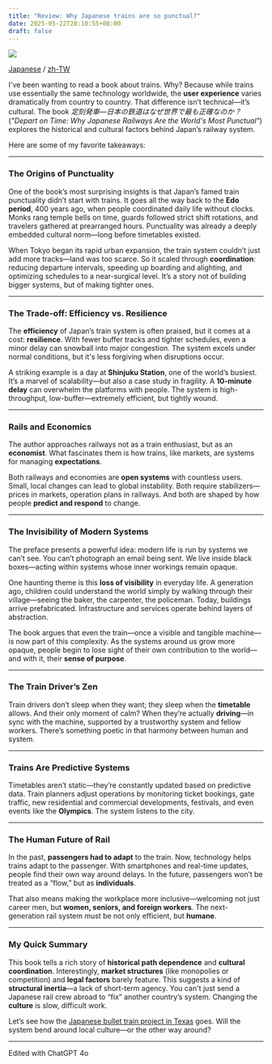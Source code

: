 ```yaml
---
title: "Review: Why Japanese trains are so punctual?"
date: 2025-05-22T20:10:55+08:00
draft: false
---
```


![](images/train_cover.jpg)

[Japanese](https://www.shinchosha.co.jp/ebook/E646271/) / [zh-TW](https://www.sanmin.com.tw/product/index/010880197)

I've been wanting to read a book about trains. Why? Because while trains use essentially the same technology worldwide, the **user experience** varies dramatically from country to country. That difference isn’t technical—it’s cultural. The book *定刻発車―日本の鉄道はなぜ世界で最も正確なのか？* (*"Depart on Time: Why Japanese Railways Are the World's Most Punctual"*) explores the historical and cultural factors behind Japan’s railway system.

Here are some of my favorite takeaways:

---

### The Origins of Punctuality

One of the book’s most surprising insights is that Japan’s famed train punctuality didn’t start with trains. It goes all the way back to the **Edo period**, 400 years ago, when people coordinated daily life without clocks. Monks rang temple bells on time, guards followed strict shift rotations, and travelers gathered at prearranged hours. Punctuality was already a deeply embedded cultural norm—long before timetables existed.

When Tokyo began its rapid urban expansion, the train system couldn’t just add more tracks—land was too scarce. So it scaled through **coordination**: reducing departure intervals, speeding up boarding and alighting, and optimizing schedules to a near-surgical level. It’s a story not of building bigger systems, but of making tighter ones.

---

### The Trade-off: Efficiency vs. Resilience

The **efficiency** of Japan’s train system is often praised, but it comes at a cost: **resilience**. With fewer buffer tracks and tighter schedules, even a minor delay can snowball into major congestion. The system excels under normal conditions, but it's less forgiving when disruptions occur.

A striking example is a day at **Shinjuku Station**, one of the world’s busiest. It’s a marvel of scalability—but also a case study in fragility. A **10-minute delay** can overwhelm the platforms with people. The system is high-throughput, low-buffer—extremely efficient, but tightly wound.

---

### Rails and Economics

The author approaches railways not as a train enthusiast, but as an **economist**. What fascinates them is how trains, like markets, are systems for managing **expectations**.

Both railways and economies are **open systems** with countless users. Small, local changes can lead to global instability. Both require stabilizers—prices in markets, operation plans in railways. And both are shaped by how people **predict and respond** to change.

---

### The Invisibility of Modern Systems

The preface presents a powerful idea: modern life is run by systems we can’t see. You can’t photograph an email being sent. We live inside black boxes—acting within systems whose inner workings remain opaque.

One haunting theme is this **loss of visibility** in everyday life. A generation ago, children could understand the world simply by walking through their village—seeing the baker, the carpenter, the policeman. Today, buildings arrive prefabricated. Infrastructure and services operate behind layers of abstraction.

The book argues that even the train—once a visible and tangible machine—is now part of this complexity. As the systems around us grow more opaque, people begin to lose sight of their own contribution to the world—and with it, their **sense of purpose**.

---


### The Train Driver’s Zen

Train drivers don’t sleep when they want; they sleep when the **timetable** allows. And their only moment of calm? When they’re actually **driving**—in sync with the machine, supported by a trustworthy system and fellow workers. There’s something poetic in that harmony between human and system.

---

### Trains Are Predictive Systems

Timetables aren’t static—they’re constantly updated based on predictive data. Train planners adjust operations by monitoring ticket bookings, gate traffic, new residential and commercial developments, festivals, and even events like the **Olympics**. The system listens to the city.


---

### The Human Future of Rail

In the past, **passengers had to adapt** to the train. Now, technology helps trains adapt to the passenger. With smartphones and real-time updates, people find their own way around delays. In the future, passengers won’t be treated as a “flow,” but as **individuals**.

That also means making the workplace more inclusive—welcoming not just career men, but **women, seniors, and foreign workers**. The next-generation rail system must be not only efficient, but **humane**.

---

### My Quick Summary

This book tells a rich story of **historical path dependence** and **cultural coordination**. Interestingly, **market structures** (like monopolies or competition) and **legal factors** barely feature. This suggests a kind of **structural inertia**—a lack of short-term agency. You can't just send a Japanese rail crew abroad to “fix” another country’s system. Changing the **culture** is slow, difficult work.

Let’s see how the [Japanese bullet train project in Texas](https://www.npr.org/2024/10/21/nx-s1-5146508/amtrak-japan-texas-bullet-train-plan) goes. Will the system bend around local culture—or the other way around?



---
Edited with ChatGPT 4o
